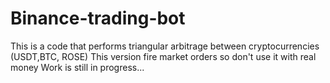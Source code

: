 # Binance-trading-bot

This is a code that performs triangular arbitrage between cryptocurrencies (USDT,BTC, ROSE)
This version fire market orders so don't use it with real money
Work is still in progress...
